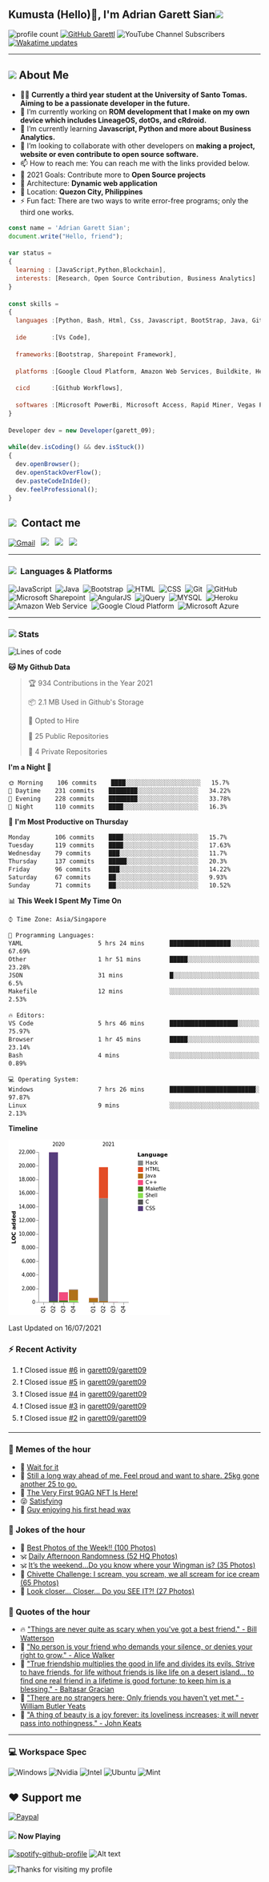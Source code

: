 <h2> Kumusta (Hello)🙏, I'm Adrian Garett Sian<img src="https://media.giphy.com/media/12oufCB0MyZ1Go/giphy.gif" width="50"></h2>

![profile count](https://komarev.com/ghpvc/?username=garett09&color=red)
[![GitHub Garettl](https://img.shields.io/github/followers/garett09?label=follow&style=social)](https://github.com/garett09)
![YouTube Channel Subscribers](https://img.shields.io/youtube/channel/subscribers/UChAoCAh1jVTaMz0Sc61X5Xw?style=social)
[![Wakatime updates](https://github.com/garett09/garett09/actions/workflows/update-commits.yml/badge.svg?branch=main)](https://github.com/garett09/garett09/actions/workflows/update-commits.yml)

---

## <img src="https://media.giphy.com/media/fTsZNbPQxJWtor2LXE/giphy.gif"  width="30">&nbsp;About Me
-   👩‍💻  **Currently a third year student at the University of Santo Tomas. Aiming to be a passionate developer in the future.**
-   🔭  I’m currently working on  **ROM development that I make on my own device which includes LineageOS, dotOs, and cRdroid.**
-   🌱  I’m currently learning **Javascript, Python and more about Business Analytics.**
-   👯  I’m looking to collaborate with other developers on **making a project, website or even contribute to open source software.**
-   📫  How to reach me: You can reach me with the links provided below. 
-   🥅  2021 Goals: Contribute more to **Open Source projects**
-   👷  Architecture: **Dynamic web application**
-   📍   Location: **Quezon City, Philippines** 
-   ⚡  Fun fact: There are two ways to write error-free programs; only the third one works.

```javascript
const name = 'Adrian Garett Sian';
document.write("Hello, friend");

var status = 
{ 
  learning : [JavaScript,Python,Blockchain],
  interests: [Research, Open Source Contribution, Business Analytics]
}

const skills = 
{
  languages :[Python, Bash, Html, Css, Javascript, BootStrap, Java, Git, Markdown, AngularJs, AccessSQL, MySQL],
  
  ide       :[Vs Code],
  
  frameworks:[Bootstrap, Sharepoint Framework],
  
  platforms :[Google Cloud Platform, Amazon Web Services, Buildkite, Heroku, Microsoft Sharepoint],
  
  cicd      :[Github Workflows],

  softwares :[Microsoft PowerBi, Microsoft Access, Rapid Miner, Vegas Pro]
}

Developer dev = new Developer(garett_09);

while(dev.isCoding() && dev.isStuck())  
{
  dev.openBrowser();
  dev.openStackOverFlow();
  dev.pasteCodeInIde();
  dev.feelProfessional();
}
```

## <img src="https://media.giphy.com/media/c5vDr1rkcbcrBwG9SX/giphy.gif" width="30">&nbsp; Contact me

<a href="mailto:adriansian@gmail.com"><img alt="Gmail" src="https://img.shields.io/badge/Gmail-D14836?style=for-the-badge&logo=gmail&logoColor=white" /></a> &nbsp;
<a href="https://instagram.com/adriansian"><img src="https://img.shields.io/badge/@adriansian_-E4405F?style=for-the-badge&logo=instagram&logoColor=white"/></a> &nbsp;
<a href="https://t.me/garett_09"><img src="https://img.shields.io/badge/@garett_09_-2CA5E0?style=for-the-badge&logo=telegram&logoColor=white"/></a> &nbsp;
<a href="https://www.linkedin.com/in/adrian-garett-sian-766775159/"><img src="https://img.shields.io/badge/-Adrian%20Garett%20Sian-blue?style=flat-square&logo=Linkedin&logoColor=white&link=https://www.linkedin.com/in/adrian-garett-sian-766775159/"/></a> &nbsp;

---

###  <img src="https://media.giphy.com/media/WUlplcMpOCEmTGBtBW/giphy.gif" width="30"> &nbsp;Languages & Platforms

![JavaScript](https://img.shields.io/badge/JavaScript-F7DF1E?style=for-the-badge&logo=javascript&logoColor=black)&nbsp;
![Java](https://img.shields.io/badge/Java-ED8B00?style=for-the-badge&logo=java&logoColor=white)&nbsp;
![Bootstrap](https://img.shields.io/badge/Bootstrap-563D7C?style=for-the-badge&logo=bootstrap&logoColor=white)&nbsp;
![HTML](https://img.shields.io/badge/HTML5-E34F26?style=for-the-badge&logo=html5&logoColor=white)&nbsp;
![CSS](https://img.shields.io/badge/CSS3-1572B6?style=for-the-badge&logo=css3&logoColor=white)&nbsp;
![Git](https://img.shields.io/badge/git-%23F05033.svg?style=for-the-badge&logo=git&logoColor=white)&nbsp;
![GitHub](https://img.shields.io/badge/GitHub-100000?style=for-the-badge&logo=github&logoColor=white)&nbsp;
![Microsoft Sharepoint](https://img.shields.io/badge/Microsoft_SharePoint-0078D4?style=for-the-badge&logo=microsoft-sharepoint&logoColor=white)&nbsp;
![AngularJS](https://img.shields.io/badge/AngularJS-E23237?style=for-the-badge&logo=angularjs&logoColor=white)&nbsp;
![jQuery](https://img.shields.io/badge/jQuery-0769AD?style=for-the-badge&logo=jquery&logoColor=white)&nbsp;
![MYSQL](https://img.shields.io/badge/MySQL-00000F?style=for-the-badge&logo=mysql&logoColor=white)&nbsp;
![Heroku](https://img.shields.io/badge/Heroku-430098?style=for-the-badge&logo=heroku&logoColor=white)&nbsp;
![Amazon Web Service](https://img.shields.io/badge/Amazon_AWS-232F3E?style=for-the-badge&logo=amazon-aws&logoColor=white)&nbsp;
![Google Cloud Platform](https://img.shields.io/badge/Google_Cloud-4285F4?style=for-the-badge&logo=google-cloud&logoColor=white)&nbsp;
![Microsoft Azure](https://img.shields.io/badge/Microsoft_Azure-0089D6?style=for-the-badge&logo=microsoft-azure&logoColor=white)&nbsp;

---

### <img src="https://media.giphy.com/media/l378c04F2fjeZ7vH2/giphy.gif" width="30">&nbsp;Stats


<!--START_SECTION:waka-->
![Lines of code](https://img.shields.io/badge/From%20Hello%20World%20I%27ve%20Written-45704%20lines%20of%20code-blue)

**🐱 My Github Data** 

> 🏆 934 Contributions in the Year 2021
 > 
> 📦 2.1 MB Used in Github's Storage 
 > 
> 💼 Opted to Hire
 > 
> 📜 25 Public Repositories 
 > 
> 🔑 4 Private Repositories  
 > 
**I'm a Night 🦉** 

```text
🌞 Morning    106 commits    ████░░░░░░░░░░░░░░░░░░░░░   15.7% 
🌆 Daytime    231 commits    ████████░░░░░░░░░░░░░░░░░   34.22% 
🌃 Evening    228 commits    ████████░░░░░░░░░░░░░░░░░   33.78% 
🌙 Night      110 commits    ████░░░░░░░░░░░░░░░░░░░░░   16.3%

```
📅 **I'm Most Productive on Thursday** 

```text
Monday       106 commits    ████░░░░░░░░░░░░░░░░░░░░░   15.7% 
Tuesday      119 commits    ████░░░░░░░░░░░░░░░░░░░░░   17.63% 
Wednesday    79 commits     ███░░░░░░░░░░░░░░░░░░░░░░   11.7% 
Thursday     137 commits    █████░░░░░░░░░░░░░░░░░░░░   20.3% 
Friday       96 commits     ███░░░░░░░░░░░░░░░░░░░░░░   14.22% 
Saturday     67 commits     ██░░░░░░░░░░░░░░░░░░░░░░░   9.93% 
Sunday       71 commits     ██░░░░░░░░░░░░░░░░░░░░░░░   10.52%

```


📊 **This Week I Spent My Time On** 

```text
⌚︎ Time Zone: Asia/Singapore

💬 Programming Languages: 
YAML                     5 hrs 24 mins       █████████████████░░░░░░░░   67.69% 
Other                    1 hr 51 mins        █████░░░░░░░░░░░░░░░░░░░░   23.28% 
JSON                     31 mins             █░░░░░░░░░░░░░░░░░░░░░░░░   6.5% 
Makefile                 12 mins             ░░░░░░░░░░░░░░░░░░░░░░░░░   2.53%

🔥 Editors: 
VS Code                  5 hrs 46 mins       ███████████████████░░░░░░   75.97% 
Browser                  1 hr 45 mins        █████░░░░░░░░░░░░░░░░░░░░   23.14% 
Bash                     4 mins              ░░░░░░░░░░░░░░░░░░░░░░░░░   0.89%

💻 Operating System: 
Windows                  7 hrs 26 mins       ████████████████████████░   97.87% 
Linux                    9 mins              ░░░░░░░░░░░░░░░░░░░░░░░░░   2.13%

```

**Timeline**

![Chart not found](https://raw.githubusercontent.com/garett09/garett09/main/charts/bar_graph.png) 


 Last Updated on 16/07/2021
<!--END_SECTION:waka-->


### :zap: Recent Activity

<!--START_SECTION:activity-->
1. ❗️ Closed issue [#6](https://github.com/garett09/garett09/issues/6) in [garett09/garett09](https://github.com/garett09/garett09)
2. ❗️ Closed issue [#5](https://github.com/garett09/garett09/issues/5) in [garett09/garett09](https://github.com/garett09/garett09)
3. ❗️ Closed issue [#4](https://github.com/garett09/garett09/issues/4) in [garett09/garett09](https://github.com/garett09/garett09)
4. ❗️ Closed issue [#3](https://github.com/garett09/garett09/issues/3) in [garett09/garett09](https://github.com/garett09/garett09)
5. ❗️ Closed issue [#2](https://github.com/garett09/garett09/issues/2) in [garett09/garett09](https://github.com/garett09/garett09)
<!--END_SECTION:activity-->

---

### 📣 Memes of the hour

<!-- MEMES:START -->
 - 🚖 [Wait for it](http://9gag.com/gag/a4ErM8A)
 - 🚯 [Still a long way ahead of me. Feel proud and want to share. 25kg gone another 25 to go.](http://9gag.com/gag/aEpNrDn)
 - 🚯 [The Very First 9GAG NFT Is Here!](http://9gag.com/gag/azMDnex)
 - 😝 [Satisfying](http://9gag.com/gag/a4ErMXd)
 - 🚅 [Guy enjoying his first head wax](http://9gag.com/gag/a07WmYX)<!-- MEMES:END -->

### 📣 Jokes of the hour

<!-- JOKES:START -->
 - 🐔 [Best Photos of the Week!! (100 Photos)](https://thechive.com/2021/07/16/best-photos-of-the-week-100-photos-161/)
 - 🕉 [Daily Afternoon Randomness (52 HQ Photos)](https://thechive.com/2021/07/16/daily-afternoon-randomness-52-hq-photos-3/)
 - 🕉 [It’s the weekend…Do you know where your Wingman is? (35 Photos)](https://thechive.com/2021/07/16/its-the-weekend-do-you-know-where-your-wingman-is-35-photos/)
 - 👾 [Chivette Challenge: I scream, you scream, we all scream for ice cream (65 Photos)](https://thechive.com/2021/07/16/chivette-challenge-i-scream-you-scream-we-all-scream-for-ice-cream-65-photos/)
 - 🎈 [Look closer… Closer… Do you SEE IT?! (27 Photos)](https://thechive.com/2021/07/16/look-closer-closer-do-you-see-it-27-photos/)<!-- JOKES:END -->

### 📣 Quotes of the hour

<!-- QUOTES:START -->
 - 🔥 ["Things are never quite as scary when you've got a best friend." - Bill Watterson](https://www.brainyquote.com/quotes/bill_watterson_383142)
 - 🌮 ["No person is your friend who demands your silence, or denies your right to grow." - Alice Walker](https://www.brainyquote.com/quotes/alice_walker_131842)
 - 🌮 ["True friendship multiplies the good in life and divides its evils. Strive to have friends, for life without friends is like life on a desert island... to find one real friend in a lifetime is good fortune; to keep him is a blessing." - Baltasar Gracian](https://www.brainyquote.com/quotes/baltasar_gracian_408657)
 - 💯 ["There are no strangers here; Only friends you haven't yet met." - William Butler Yeats](https://www.brainyquote.com/quotes/william_butler_yeats_383082)
 - 💫 ["A thing of beauty is a joy forever: its loveliness increases; it will never pass into nothingness." - John Keats](https://www.brainyquote.com/quotes/john_keats_109205)<!-- QUOTES:END -->

--- 
### 💻 Workspace Spec

![Windows](https://img.shields.io/badge/Windows-11-0078D6?style=for-the-badge&logo=windows&logoColor=white)
![Nvidia](https://img.shields.io/badge/NVIDIA-RTX3070-76B900?style=for-the-badge&logo=nvidia&logoColor=white)
![Intel](https://img.shields.io/badge/Intel-Core_i7_10th-0071C5?style=for-the-badge&logo=intel&logoColor=white)
![Ubuntu](https://img.shields.io/badge/Ubuntu-E95420?style=for-the-badge&logo=ubuntu&logoColor=white)
![Mint](https://img.shields.io/badge/Linux_Mint-87CF3E?style=for-the-badge&logo=linux-mint&logoColor=white)


## ❤ Support me
[![Paypal](https://img.shields.io/badge/PayPal-garett_09?style=for-the-badge&logo=paypal&logoColor=white)](https://paypal.me/garett_09)


#### <img src="https://media.giphy.com/media/vybWlRniCXzZC/giphy.gif" width="30">&nbsp;Now Playing 

 [![spotify-github-profile](https://spotify-github-profile.vercel.app/api/view?uid=garett_09&cover_image=true&theme=default)](https://spotify-github-profile.vercel.app/api/view?uid=garett_09&redirect=true)
![Alt text](https://spotify-recently-played-readme.vercel.app/api?user=garett_09&width=510)

<img height="120" alt="Thanks for visiting my profile" width="100%" src="https://github.com/dibyendu415/dibyendu415/blob/master/marquee.svg" />
